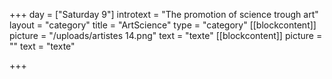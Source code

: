 +++
day = ["Saturday 9"]
introtext = "The promotion of science trough art"
layout = "category"
title = "ArtScience"
type = "category"
[[blockcontent]]
picture = "/uploads/artistes 14.png"
text = "texte"
[[blockcontent]]
picture = ""
text = "texte"

+++

